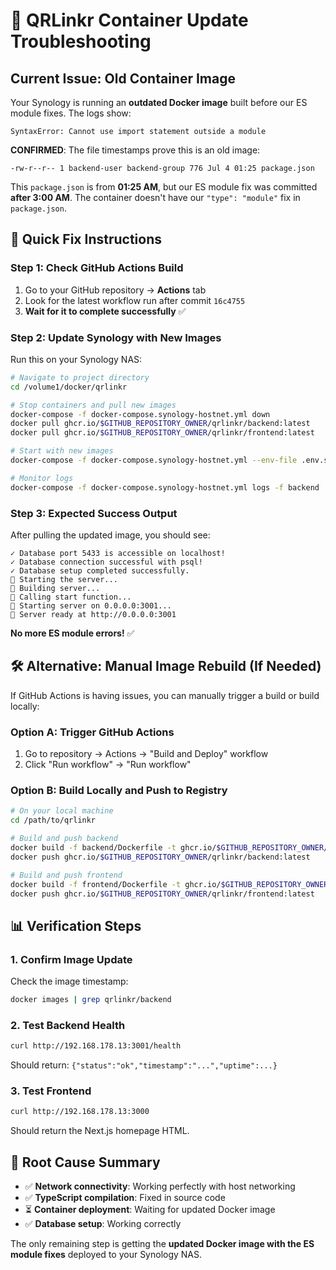 # 🔧 QRLinkr Container Update Troubleshooting

## Current Issue: Old Container Image
Your Synology is running an **outdated Docker image** built before our ES module fixes. The logs show:
```
SyntaxError: Cannot use import statement outside a module
```

**CONFIRMED**: The file timestamps prove this is an old image:
```
-rw-r--r-- 1 backend-user backend-group 776 Jul 4 01:25 package.json
```
This `package.json` is from **01:25 AM**, but our ES module fix was committed **after 3:00 AM**.
The container doesn't have our `"type": "module"` fix in `package.json`.

## 🚀 Quick Fix Instructions

### Step 1: Check GitHub Actions Build
1. Go to your GitHub repository → **Actions** tab
2. Look for the latest workflow run after commit `16c4755`
3. **Wait for it to complete successfully** ✅

### Step 2: Update Synology with New Images
Run this on your Synology NAS:

```bash
# Navigate to project directory
cd /volume1/docker/qrlinkr

# Stop containers and pull new images
docker-compose -f docker-compose.synology-hostnet.yml down
docker pull ghcr.io/$GITHUB_REPOSITORY_OWNER/qrlinkr/backend:latest
docker pull ghcr.io/$GITHUB_REPOSITORY_OWNER/qrlinkr/frontend:latest

# Start with new images
docker-compose -f docker-compose.synology-hostnet.yml --env-file .env.synology-hostnet up -d

# Monitor logs
docker-compose -f docker-compose.synology-hostnet.yml logs -f backend
```

### Step 3: Expected Success Output
After pulling the updated image, you should see:
```
✓ Database port 5433 is accessible on localhost!
✓ Database connection successful with psql!
✓ Database setup completed successfully.
🚀 Starting the server...
🔧 Building server...
🔧 Calling start function...
🚀 Starting server on 0.0.0.0:3001...
🚀 Server ready at http://0.0.0.0:3001
```

**No more ES module errors!** ✅

## 🛠️ Alternative: Manual Image Rebuild (If Needed)

If GitHub Actions is having issues, you can manually trigger a build or build locally:

### Option A: Trigger GitHub Actions
1. Go to repository → Actions → "Build and Deploy" workflow
2. Click "Run workflow" → "Run workflow"

### Option B: Build Locally and Push to Registry
```bash
# On your local machine
cd /path/to/qrlinkr

# Build and push backend
docker build -f backend/Dockerfile -t ghcr.io/$GITHUB_REPOSITORY_OWNER/qrlinkr/backend:latest .
docker push ghcr.io/$GITHUB_REPOSITORY_OWNER/qrlinkr/backend:latest

# Build and push frontend
docker build -f frontend/Dockerfile -t ghcr.io/$GITHUB_REPOSITORY_OWNER/qrlinkr/frontend:latest .
docker push ghcr.io/$GITHUB_REPOSITORY_OWNER/qrlinkr/frontend:latest
```

## 📊 Verification Steps

### 1. Confirm Image Update
Check the image timestamp:
```bash
docker images | grep qrlinkr/backend
```

### 2. Test Backend Health
```bash
curl http://192.168.178.13:3001/health
```
Should return: `{"status":"ok","timestamp":"...","uptime":...}`

### 3. Test Frontend
```bash
curl http://192.168.178.13:3000
```
Should return the Next.js homepage HTML.

## 🎯 Root Cause Summary
- ✅ **Network connectivity**: Working perfectly with host networking
- ✅ **TypeScript compilation**: Fixed in source code
- ⏳ **Container deployment**: Waiting for updated Docker image
- ✅ **Database setup**: Working correctly

The only remaining step is getting the **updated Docker image with the ES module fixes** deployed to your Synology NAS.
